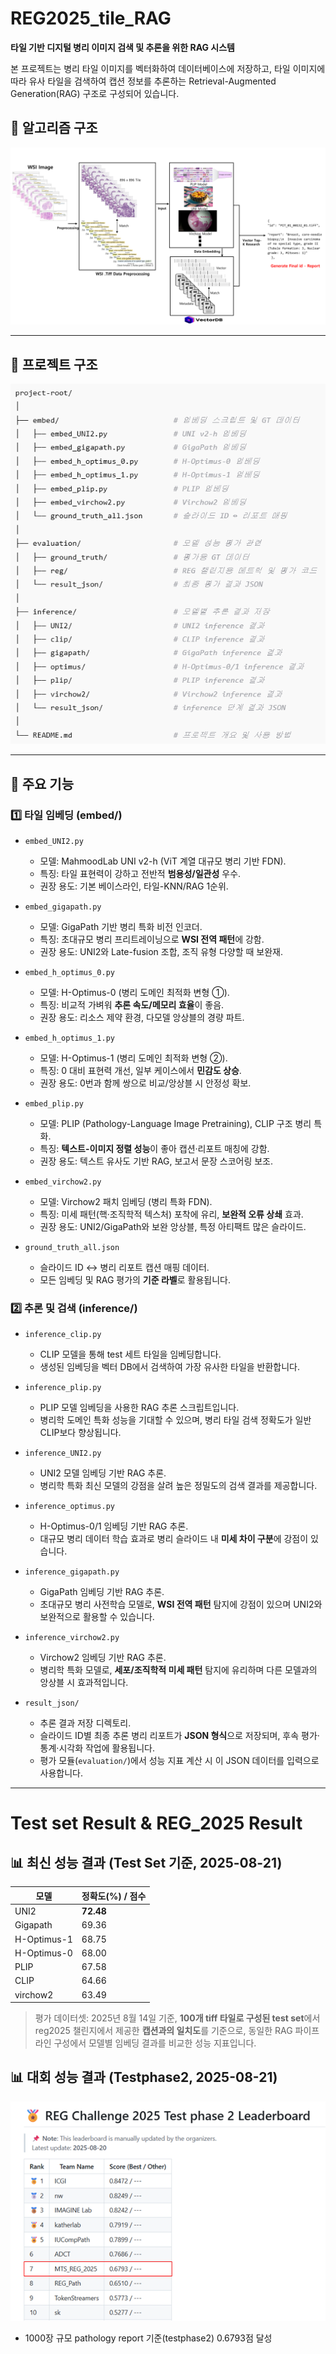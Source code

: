 
# REG2025_tile_RAG

**타일 기반 디지털 병리 이미지 검색 및 추론을 위한 RAG 시스템**

본 프로젝트는 병리 타일 이미지를 벡터화하여 데이터베이스에 저장하고, 타일 이미지에 따라 유사 타일을 검색하여 캡션 정보를 추론하는 Retrieval-Augmented Generation(RAG) 구조로 구성되어 있습니다.


## 📁 알고리즘 구조

![Alt text](image/tile_RAG.png)


---

## 📁 프로젝트 구조

![Alt text](image/project.png)

---

## 🔧 주요 기능

### 1️⃣ 타일 임베딩 (embed/)

- `embed_UNI2.py`  
  - 모델: MahmoodLab UNI v2-h (ViT 계열 대규모 병리 기반 FDN).  
  - 특징: 타일 표현력이 강하고 전반적 **범용성/일관성** 우수.  
  - 권장 용도: 기본 베이스라인, 타일-KNN/RAG 1순위.  

- `embed_gigapath.py`  
  - 모델: GigaPath 기반 병리 특화 비전 인코더.  
  - 특징: 초대규모 병리 프리트레이닝으로 **WSI 전역 패턴**에 강함.  
  - 권장 용도: UNI2와 Late-fusion 조합, 조직 유형 다양할 때 보완재.  

- `embed_h_optimus_0.py`  
  - 모델: H-Optimus-0 (병리 도메인 최적화 변형 ①).  
  - 특징: 비교적 가벼워 **추론 속도/메모리 효율**이 좋음.  
  - 권장 용도: 리소스 제약 환경, 다모델 앙상블의 경량 파트.  

- `embed_h_optimus_1.py`  
  - 모델: H-Optimus-1 (병리 도메인 최적화 변형 ②).  
  - 특징: 0 대비 표현력 개선, 일부 케이스에서 **민감도 상승**.  
  - 권장 용도: 0번과 함께 쌍으로 비교/앙상블 시 안정성 확보.  

- `embed_plip.py`  
  - 모델: PLIP (Pathology-Language Image Pretraining), CLIP 구조 병리 특화.  
  - 특징: **텍스트-이미지 정렬 성능**이 좋아 캡션·리포트 매칭에 강함.  
  - 권장 용도: 텍스트 유사도 기반 RAG, 보고서 문장 스코어링 보조.  

- `embed_virchow2.py`  
  - 모델: Virchow2 패치 임베딩 (병리 특화 FDN).  
  - 특징: 미세 패턴(핵·조직학적 텍스처) 포착에 유리, **보완적 오류 상쇄** 효과.  
  - 권장 용도: UNI2/GigaPath와 보완 앙상블, 특정 아티팩트 많은 슬라이드.  

- `ground_truth_all.json`  
  - 슬라이드 ID ↔ 병리 리포트 캡션 매핑 데이터.  
  - 모든 임베딩 및 RAG 평가의 **기준 라벨**로 활용됩니다.  


### 2️⃣ 추론 및 검색 (inference/)

- `inference_clip.py`  
  - CLIP 모델을 통해 test 세트 타일을 임베딩합니다.  
  - 생성된 임베딩을 벡터 DB에서 검색하여 가장 유사한 타일을 반환합니다.  

- `inference_plip.py`  
  - PLIP 모델 임베딩을 사용한 RAG 추론 스크립트입니다.  
  - 병리학 도메인 특화 성능을 기대할 수 있으며, 병리 타일 검색 정확도가 일반 CLIP보다 향상됩니다.  

- `inference_UNI2.py`  
  - UNI2 모델 임베딩 기반 RAG 추론.  
  - 병리학 특화 최신 모델의 강점을 살려 높은 정밀도의 검색 결과를 제공합니다.  

- `inference_optimus.py`  
  - H-Optimus-0/1 임베딩 기반 RAG 추론.  
  - 대규모 병리 데이터 학습 효과로 병리 슬라이드 내 **미세 차이 구분**에 강점이 있습니다.  

- `inference_gigapath.py`  
  - GigaPath 임베딩 기반 RAG 추론.  
  - 초대규모 병리 사전학습 모델로, **WSI 전역 패턴** 탐지에 강점이 있으며 UNI2와 보완적으로 활용할 수 있습니다.  

- `inference_virchow2.py`  
  - Virchow2 임베딩 기반 RAG 추론.  
  - 병리학 특화 모델로, **세포/조직학적 미세 패턴** 탐지에 유리하며 다른 모델과의 앙상블 시 효과적입니다.  

- `result_json/`  
  - 추론 결과 저장 디렉토리.  
  - 슬라이드 ID별 최종 추론 병리 리포트가 **JSON 형식**으로 저장되며, 후속 평가·통계·시각화 작업에 활용됩니다.  
  - 평가 모듈(`evaluation/`)에서 성능 지표 계산 시 이 JSON 데이터를 입력으로 사용합니다.  


---

# Test set Result & REG_2025 Result


## 📊 최신 성능 결과 (Test Set 기준, 2025-08-21)

| 모델          | 정확도(%) / 점수 |
|---------------|------------------|
| UNI2          | **72.48**        |
| Gigapath      | 69.36            |
| H-Optimus-1   | 68.75            |
| H-Optimus-0   | 68.00            |
| PLIP          | 67.58            |
| CLIP          | 64.66            |
| virchow2      | 63.49            |


> 평가 데이터셋: 2025년 8월 14일 기준, **100개 tiff 타일로 구성된 test set**에서 reg2025 챌린지에서 제공한 **캡션과의 일치도**를 기준으로, 동일한 RAG 파이프라인 구성에서 모델별 임베딩 결과를 비교한 성능 지표입니다.


## 📊 대회 성능 결과 (Testphase2, 2025-08-21)



![Alt text](image/reg2025_phase2.png)


- 1000장 규모 pathology report 기준(testphase2) 0.6793점 달성

